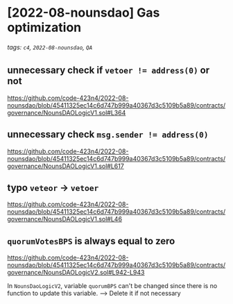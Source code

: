 # [2022-08-nounsdao] Gas optimization 

###### tags: `c4`, `2022-08-nounsdao`, `QA`

## unnecessary check if `vetoer != address(0)` or not 
https://github.com/code-423n4/2022-08-nounsdao/blob/45411325ec14c6d747b999a40367d3c5109b5a89/contracts/governance/NounsDAOLogicV1.sol#L364

## unnecessary check `msg.sender != address(0)` 
https://github.com/code-423n4/2022-08-nounsdao/blob/45411325ec14c6d747b999a40367d3c5109b5a89/contracts/governance/NounsDAOLogicV1.sol#L617

## typo `veteor` -> `vetoer`
https://github.com/code-423n4/2022-08-nounsdao/blob/45411325ec14c6d747b999a40367d3c5109b5a89/contracts/governance/NounsDAOLogicV1.sol#L46

## `quorumVotesBPS` is always equal to zero 
https://github.com/code-423n4/2022-08-nounsdao/blob/45411325ec14c6d747b999a40367d3c5109b5a89/contracts/governance/NounsDAOLogicV2.sol#L942-L943

In `NounsDaoLogicV2`, variable `quorumBPS` can't be changed since there is no function to update this variable. 
--> Delete it if not necessary
